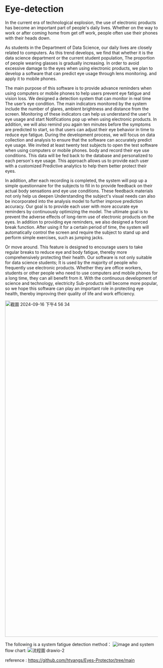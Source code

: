 # Eye-detection
In the current era of technological explosion, the use of electronic products has become an important part of people's daily lives. Whether on the way to work or after coming home from get off work, people often use their phones with their heads down.

As students in the Department of Data Science, our daily lives are closely related to computers. As this trend develops, we find that whether it is the data science department or the current student population,
The proportion of people wearing glasses is gradually increasing. In order to avoid excessive damage to the eyes when using electronic products, we plan to develop a software that can predict eye usage through lens monitoring.
and apply it to mobile phones.

The main purpose of this software is to provide advance reminders when using computers or mobile phones to help users prevent eye fatigue and vision loss. We designed a detection system that can monitor in real time
The user’s eye condition. The main indicators monitored by the system include the number of glares, ambient brightness and distance from the screen. Monitoring of these indicators can help us understand the user's eye usage and start
Notifications pop up when using electronic products. In addition, we will also remind you again ten minutes before the symptoms are predicted to start, so that users can adjust their eye behavior in time to reduce eye fatigue.
 During the development process, we will focus on data collection and analysis to ensure that the software can accurately predict eye usage. We invited at least twenty test subjects to open the test software when using computers or mobile phones.
body and record their eye use conditions. This data will be fed back to the database and personalized to each person's eye usage. This approach allows us to provide each user with a customized
Predictive analytics to help them better protect their eyes.

In addition, after each recording is completed, the system will pop up a simple questionnaire for the subjects to fill in to provide feedback on their actual body sensations and eye use conditions. These feedback materials not only help us deepen
Understanding the subject's visual needs can also be incorporated into the analysis model to further improve prediction accuracy. Our goal is to provide each user with more accurate eye reminders by continuously optimizing the model.
The ultimate goal is to prevent the adverse effects of long-term use of electronic products on the eyes.
In addition to providing eye reminders, we also designed a forced break function. After using it for a certain period of time, the system will automatically control the screen and require the subject to stand up and perform simple exercises, such as jumping jacks.

Or move around. This feature is designed to encourage users to take regular breaks to reduce eye and body fatigue, thereby more comprehensively protecting their health. Our software is not only suitable for data science students;
It is used by the majority of people who frequently use electronic products. Whether they are office workers, students or other people who need to use computers and mobile phones for a long time, they can all benefit from it. With the continuous development of science and technology, electricity
Sub-products will become more popular, so we hope this software can play an important role in protecting eye health, thereby improving their quality of life and work efficiency.

<img width="1103" alt="截圖 2024-09-16 下午4 56 34" src="https://github.com/user-attachments/assets/baac371c-f00f-4491-9b5a-71d64ca10b52">

The following is a system fatigue detection method：
![image](https://github.com/user-attachments/assets/5c14048d-2023-4b39-bc9b-9fb8612462d6)
and system flow chart:
![流程圖 drawio-2](https://github.com/user-attachments/assets/a983b419-ecbd-4f24-8083-c908bd40cc6f)

reference : https://github.com/htyangs/Eyes-Protector/tree/main
